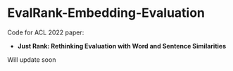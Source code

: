 # EvalRank-Embedding-Evaluation
Code for ACL 2022 paper:
- **Just Rank: Rethinking Evaluation with Word and Sentence Similarities**

Will update soon
